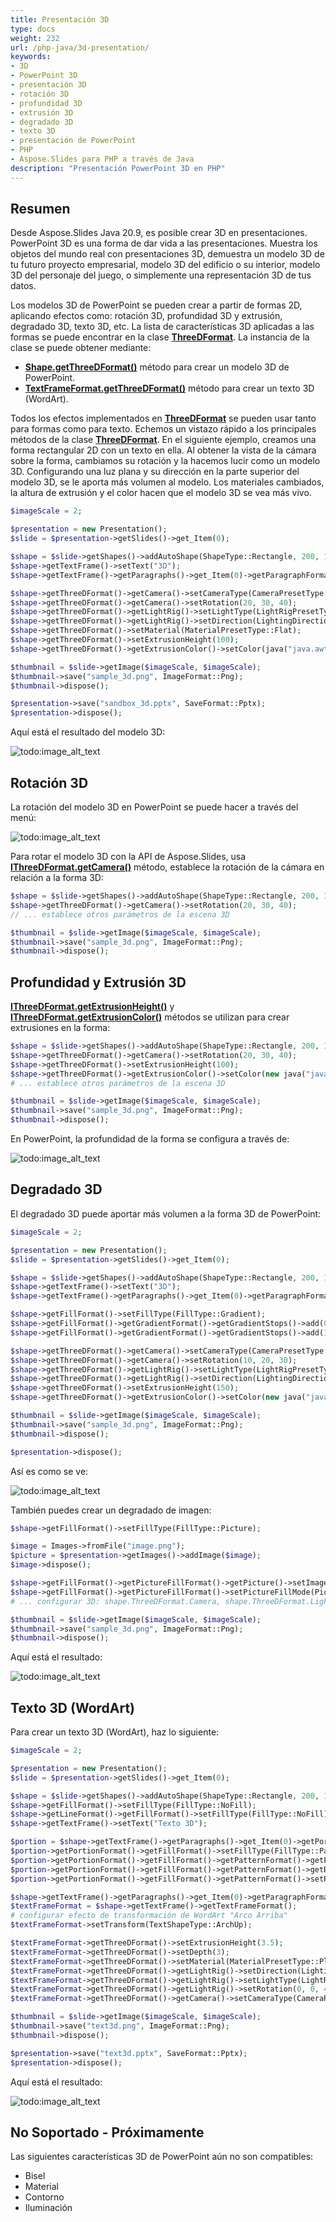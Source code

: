 ```yaml
---
title: Presentación 3D
type: docs
weight: 232
url: /php-java/3d-presentation/
keywords:
- 3D
- PowerPoint 3D
- presentación 3D
- rotación 3D
- profundidad 3D
- extrusión 3D
- degradado 3D
- texto 3D
- presentación de PowerPoint
- PHP
- Aspose.Slides para PHP a través de Java
description: "Presentación PowerPoint 3D en PHP"
---
```


## Resumen
Desde Aspose.Slides Java 20.9, es posible crear 3D en presentaciones. PowerPoint 3D es una forma de dar vida a las presentaciones. Muestra los objetos del mundo real
con presentaciones 3D, demuestra un modelo 3D de tu futuro proyecto empresarial, modelo 3D del edificio o su interior, modelo 3D del personaje del juego,
o simplemente una representación 3D de tus datos.

Los modelos 3D de PowerPoint se pueden crear a partir de formas 2D, aplicando efectos como: rotación 3D, profundidad 3D y extrusión, degradado 3D, texto 3D, etc.
La lista de características 3D aplicadas a las formas se puede encontrar en la clase **[ThreeDFormat](https://reference.aspose.com/slides/php-java/aspose.slides/ThreeDFormat)**.
La instancia de la clase se puede obtener mediante:

- **[Shape.getThreeDFormat()](https://reference.aspose.com/slides/php-java/aspose.slides/Shape#getThreeDFormat--)** método para crear un modelo 3D de PowerPoint.
- **[TextFrameFormat.getThreeDFormat()](https://reference.aspose.com/slides/php-java/aspose.slides/TextFrameFormat#getThreeDFormat--)** método para crear un texto 3D
(WordArt).

Todos los efectos implementados en **[ThreeDFormat](https://reference.aspose.com/slides/php-java/aspose.slides/ThreeDFormat)** se pueden usar tanto para formas como para texto.
Echemos un vistazo rápido a los principales métodos de la clase **[ThreeDFormat](https://reference.aspose.com/slides/php-java/aspose.slides/ThreeDFormat)**. En el siguiente ejemplo,
creamos una forma rectangular 2D con un texto en ella. Al obtener la vista de la cámara sobre la forma, cambiamos su rotación y la hacemos lucir como un modelo 3D. Configurando una luz plana
y su dirección en la parte superior del modelo 3D, se le aporta más volumen al modelo. Los materiales cambiados, la altura de extrusión y el color hacen que el modelo 3D se vea más vivo.
``` php 
$imageScale = 2;

$presentation = new Presentation();
$slide = $presentation->getSlides()->get_Item(0);

$shape = $slide->getShapes()->addAutoShape(ShapeType::Rectangle, 200, 150, 200, 200);
$shape->getTextFrame()->setText("3D");
$shape->getTextFrame()->getParagraphs()->get_Item(0)->getParagraphFormat()->getDefaultPortionFormat()->setFontHeight(64);

$shape->getThreeDFormat()->getCamera()->setCameraType(CameraPresetType::OrthographicFront);
$shape->getThreeDFormat()->getCamera()->setRotation(20, 30, 40);
$shape->getThreeDFormat()->getLightRig()->setLightType(LightRigPresetType::Flat);
$shape->getThreeDFormat()->getLightRig()->setDirection(LightingDirection::Top);
$shape->getThreeDFormat()->setMaterial(MaterialPresetType::Flat);
$shape->getThreeDFormat()->setExtrusionHeight(100);
$shape->getThreeDFormat()->getExtrusionColor()->setColor(java("java.awt.Color")->BLUE);

$thumbnail = $slide->getImage($imageScale, $imageScale);
$thumbnail->save("sample_3d.png", ImageFormat::Png);
$thumbnail->dispose();

$presentation->save("sandbox_3d.pptx", SaveFormat::Pptx);
$presentation->dispose();
```

Aquí está el resultado del modelo 3D:

![todo:image_alt_text](img_01_01.png)

## Rotación 3D
La rotación del modelo 3D en PowerPoint se puede hacer a través del menú:

![todo:image_alt_text](img_02_01.png)

Para rotar el modelo 3D con la API de Aspose.Slides, usa **[IThreeDFormat.getCamera()](https://reference.aspose.com/slides/php-java/aspose.slides/ThreeDFormat#getCamera--)**
método, establece la rotación de la cámara en relación a la forma 3D:

``` php
$shape = $slide->getShapes()->addAutoShape(ShapeType::Rectangle, 200, 150, 200, 200);
$shape->getThreeDFormat()->getCamera()->setRotation(20, 30, 40);
// ... establece otros parámetros de la escena 3D

$thumbnail = $slide->getImage($imageScale, $imageScale);
$thumbnail->save("sample_3d.png", ImageFormat::Png);
$thumbnail->dispose();
```

## Profundidad y Extrusión 3D
**[IThreeDFormat.getExtrusionHeight()](https://reference.aspose.com/slides/php-java/aspose.slides/ThreeDFormat#getExtrusionHeight--)**
y **[IThreeDFormat.getExtrusionColor()](https://reference.aspose.com/slides/php-java/aspose.slides/ThreeDFormat#getExtrusionColor--)** métodos
se utilizan para crear extrusiones en la forma:

``` php
$shape = $slide->getShapes()->addAutoShape(ShapeType::Rectangle, 200, 150, 200, 200);
$shape->getThreeDFormat()->getCamera()->setRotation(20, 30, 40);
$shape->getThreeDFormat()->setExtrusionHeight(100);
$shape->getThreeDFormat()->getExtrusionColor()->setColor(new java("java.awt.Color", 128, 0, 128));
# ... establece otros parámetros de la escena 3D

$thumbnail = $slide->getImage($imageScale, $imageScale);
$thumbnail->save("sample_3d.png", ImageFormat::Png);
$thumbnail->dispose();
```

En PowerPoint, la profundidad de la forma se configura a través de:

![todo:image_alt_text](img_02_02.png)

## Degradado 3D
El degradado 3D puede aportar más volumen a la forma 3D de PowerPoint:

``` php
$imageScale = 2;

$presentation = new Presentation();
$slide = $presentation->getSlides()->get_Item(0);

$shape = $slide->getShapes()->addAutoShape(ShapeType::Rectangle, 200, 150, 250, 250);
$shape->getTextFrame()->setText("3D");
$shape->getTextFrame()->getParagraphs()->get_Item(0)->getParagraphFormat()->getDefaultPortionFormat()->setFontHeight(64);

$shape->getFillFormat()->setFillType(FillType::Gradient);
$shape->getFillFormat()->getGradientFormat()->getGradientStops()->add(0, java("java.awt.Color")->BLUE);
$shape->getFillFormat()->getGradientFormat()->getGradientStops()->add(100, java("java.awt.Color")->ORANGE);

$shape->getThreeDFormat()->getCamera()->setCameraType(CameraPresetType::OrthographicFront);
$shape->getThreeDFormat()->getCamera()->setRotation(10, 20, 30);
$shape->getThreeDFormat()->getLightRig()->setLightType(LightRigPresetType::Flat);
$shape->getThreeDFormat()->getLightRig()->setDirection(LightingDirection::Top);
$shape->getThreeDFormat()->setExtrusionHeight(150);
$shape->getThreeDFormat()->getExtrusionColor()->setColor(new java("java.awt.Color", 255, 140, 0));

$thumbnail = $slide->getImage($imageScale, $imageScale);
$thumbnail->save("sample_3d.png", ImageFormat::Png);
$thumbnail->dispose();

$presentation->dispose();
```

Así es como se ve:

![todo:image_alt_text](img_02_03.png)

También puedes crear un degradado de imagen:
``` php
$shape->getFillFormat()->setFillType(FillType::Picture);

$image = Images->fromFile("image.png");
$picture = $presentation->getImages()->addImage($image);
$image->dispose();

$shape->getFillFormat()->getPictureFillFormat()->getPicture()->setImage($picture);
$shape->getFillFormat()->getPictureFillFormat()->setPictureFillMode(PictureFillMode->Stretch);
# ... configurar 3D: shape.ThreeDFormat.Camera, shape.ThreeDFormat.LightRig, shape.ThreeDFormat.Extrusion* propiedades

$thumbnail = $slide->getImage($imageScale, $imageScale);
$thumbnail->save("sample_3d.png", ImageFormat::Png);
$thumbnail->dispose();
```

Aquí está el resultado:

![todo:image_alt_text](img_02_04.png)

## Texto 3D (WordArt)
Para crear un texto 3D (WordArt), haz lo siguiente:
``` php
$imageScale = 2;

$presentation = new Presentation();
$slide = $presentation->getSlides()->get_Item(0);

$shape = $slide->getShapes()->addAutoShape(ShapeType::Rectangle, 200, 150, 200, 200);
$shape->getFillFormat()->setFillType(FillType::NoFill);
$shape->getLineFormat()->getFillFormat()->setFillType(FillType::NoFill);
$shape->getTextFrame()->setText("Texto 3D");

$portion = $shape->getTextFrame()->getParagraphs()->get_Item(0)->getPortions()->get_Item(0);
$portion->getPortionFormat()->getFillFormat()->setFillType(FillType::Pattern);
$portion->getPortionFormat()->getFillFormat()->getPatternFormat()->getForeColor()->setColor(new java("java.awt.Color", 255, 140, 0));
$portion->getPortionFormat()->getFillFormat()->getPatternFormat()->getBackColor()->setColor(java("java.awt.Color")->WHITE);
$portion->getPortionFormat()->getFillFormat()->getPatternFormat()->setPatternStyle(PatternStyle::LargeGrid);

$shape->getTextFrame()->getParagraphs()->get_Item(0)->getParagraphFormat()->getDefaultPortionFormat()->setFontHeight(128);
$textFrameFormat = $shape->getTextFrame()->getTextFrameFormat();
# configurar efecto de transformación de WordArt "Arco Arriba"
$textFrameFormat->setTransform(TextShapeType::ArchUp);

$textFrameFormat->getThreeDFormat()->setExtrusionHeight(3.5);
$textFrameFormat->getThreeDFormat()->setDepth(3);
$textFrameFormat->getThreeDFormat()->setMaterial(MaterialPresetType::Plastic);
$textFrameFormat->getThreeDFormat()->getLightRig()->setDirection(LightingDirection::Top);
$textFrameFormat->getThreeDFormat()->getLightRig()->setLightType(LightRigPresetType::Balanced);
$textFrameFormat->getThreeDFormat()->getLightRig()->setRotation(0, 0, 40);
$textFrameFormat->getThreeDFormat()->getCamera()->setCameraType(CameraPresetType::PerspectiveContrastingRightFacing);

$thumbnail = $slide->getImage($imageScale, $imageScale);
$thumbnail->save("text3d.png", ImageFormat::Png);
$thumbnail->dispose();

$presentation->save("text3d.pptx", SaveFormat::Pptx);
$presentation->dispose();
```

Aquí está el resultado:

![todo:image_alt_text](img_02_05.png)

## No Soportado - Próximamente
Las siguientes características 3D de PowerPoint aún no son compatibles:
- Bisel
- Material
- Contorno
- Iluminación